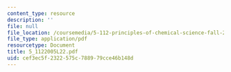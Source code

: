 ```yaml
---
content_type: resource
description: ''
file: null
file_location: /coursemedia/5-112-principles-of-chemical-science-fall-2005/cef3ec5f2322575c788979cce46b148d_5_1122005L22.pdf
file_type: application/pdf
resourcetype: Document
title: 5_1122005L22.pdf
uid: cef3ec5f-2322-575c-7889-79cce46b148d
---
```

